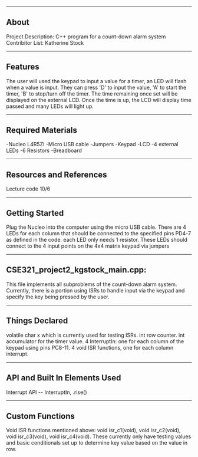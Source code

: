 -------------------
About
-------------------
Project Description: C++ program for a count-down alarm system
Contribitor List: Katherine Stock


--------------------
Features
--------------------
The user will used the keypad to input a value for a timer, an LED will flash when a value is input. They can press 'D' to input the value, 'A' to start the timer, 'B' to stop/turn off the timer. The time remaining once set will be displayed on the external LCD. Once the time is up, the LCD will display time passed and many LEDs will light up.

--------------------
Required Materials
--------------------
-Nucleo L4R5ZI 
-Micro USB cable 
-Jumpers 
-Keypad 
-LCD 
-4 external LEDs 
-6 Resistors 
-Breadboard 

--------------------
Resources and References
--------------------
Lecture code 10/6

--------------------
Getting Started
--------------------
Plug the Nucleo into the computer using the micro USB cable. There are 4 LEDs for each column that should be connected to the specified pins PD4-7 as defined in the code. each LED only needs 1 resistor. These LEDs should connect to the 4 input points on the 4x4 matrix keypad via jumpers 

--------------------
CSE321_project2_kgstock_main.cpp:
--------------------
This file implements all subproblems of the count-down alarm system. Currently, there is a portion using ISRs to handle input via the keypad and specify the key being pressed by the user.

----------
Things Declared
----------
volatile char x which is currently used for testing ISRs.
int row counter.
int accumulator for the timer value.
4 InterruptIn: one for each column of the keypad using pins PC8-11.
4 void ISR functions, one for each column interrupt.


----------
API and Built In Elements Used
----------
Interrupt API -- InterruptIn, .rise()

----------
Custom Functions
----------
Void ISR functions mentioned above:
void isr_c1(void), 
void isr_c2(void), 
void isr_c3(void), 
void isr_c4(void). 
These currently only have testing values and basic conditionals set up to determine key value based on the value in row.
